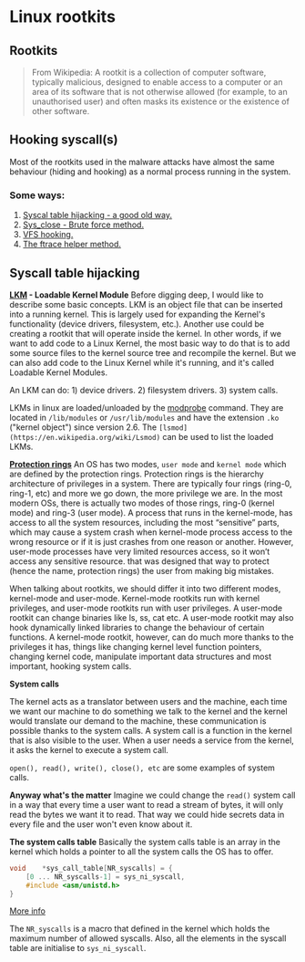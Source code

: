 # Linux rootkits

## Rootkits
> From Wikipedia:
> A rootkit is a collection of computer software, typically malicious, 
> designed to enable access to a computer or an area of its software that is not otherwise allowed 
> (for example, to an unauthorised user) and often masks its existence or the existence of other software.

## Hooking syscall(s)

Most of the rootkits used in the malware attacks have almost the same behaviour (hiding and hooking) as a normal process running in the system.

### Some ways:
1. [Syscal table hijacking - a good old way.](#Syscall-table-hijacking)
2. [Sys_close - Brute force method.](#Sys-close)
3. [VFS hooking.](#VFS-hooking)
4. [The ftrace helper method.](#Thee-ftrace-helper-method)

## Syscall table hijacking
**[LKM](https://en.wikipedia.org/wiki/Loadable_kernel_module) - Loadable Kernel Module**
Before digging deep, I would like to describe some basic concepts. LKM is an object file that can be inserted into a running kernel. This is largely used for expanding the Kernel's functionality (device drivers, filesystem, etc.).
Another use could be creating a rootkit that will operate inside the kernel.
In other words, if we want to add code to a Linux Kernel, the most basic way to do that is to add some source files to the kernel source tree and recompile the kernel.
But we can also add code to the Linux Kernel while it's running, and it's called Loadable Kernel Modules.

An LKM can do:
	1) device drivers.
	2) filesystem drivers.
	3) system calls.

LKMs in linux are loaded/unloaded by the [modprobe](https://en.wikipedia.org/wiki/Modprobe) command. They are located in `/lib/modules` or `/usr/lib/modules` and have the extension `.ko` ("kernel object") since version 2.6.
The `[lsmod](https://en.wikipedia.org/wiki/Lsmod)` can be used to list the loaded LKMs.

**[Protection rings](https://en.wikipedia.org/wiki/Protection_ring)**
An OS has two modes, `user mode` and `kernel mode` which are defined by the protection rings.
Protection rings is the hierarchy architecture of privileges in a system. There are typically four rings (ring-0, ring-1, etc) and more we go down, the more privilege we are.
In the most modern OSs, there is actually two modes of those rings, ring-0 (kernel mode) and ring-3 (user mode).
A process that runs in the kernel-mode, has access to all the system resources, including the most “sensitive” parts, which may cause a system crash when kernel-mode process access to the wrong resource or if it is just crashes from one reason or another.
However, user-mode processes have very limited resources access, so it won’t access any sensitive resource.
that was designed that way to protect (hence the name, protection rings) the user from making big mistakes.

When talking about rootkits, we should differ it into two different modes, kernel-mode and user-mode.
Kernel-mode rootkits run with kernel privileges, and user-mode rootkits run with user privileges.
A user-mode rootkit can change binaries like ls, ss, cat etc.
A user-mode rootkit may also hook dynamically linked libraries to change the behaviour of certain functions.
A kernel-mode rootkit, however, can do much more thanks to the privileges it has, things like changing kernel level function pointers, changing kernel code, manipulate important data structures and most important, hooking system calls.

**System calls**

The kernel acts as a translator between users and the machine, each time we want our machine to do something we talk to the kernel and the kernel would translate our demand to the machine, these communication is possible thanks to the system calls.
A system call is a function in the kernel that is also visible to the user.
When a user needs a service from the kernel, it asks the kernel to execute a system call.

`open(), read(), write(), close(), etc` are some examples of system calls.

**Anyway what's the matter**
Imagine we could change the `read()` system call in a way that every time a user want to read a stream of bytes, it will only read the bytes we want it to read.
That way we could hide secrets data in every file and the user won't even know about it.

**The system calls table**
Basically the system calls table is an array in the kernel which holds a pointer to all the system calls the OS has to offer.

```c
void	*sys_call_table[NR_syscalls] = {
	[0 ... NR_syscalls-1] = sys_ni_syscall,
	#include <asm/unistd.h>
}
```
[More info](http://faculty.nps.edu/cseagle/assembly/sys_call.html)

The `NR_syscalls` is a macro that defined in the kernel which holds the maximum number of allowed syscalls.
 Also, all the elements in the syscall table are initialise to `sys_ni_syscall`.

